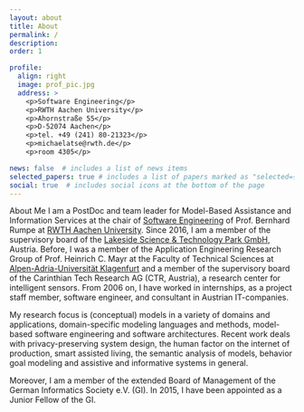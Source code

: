 ```yaml
---
layout: about
title: About
permalink: /
description: 
order: 1

profile:
  align: right
  image: prof_pic.jpg
  address: >
    <p>Software Engineering</p>
    <p>RWTH Aachen University</p>
    <p>Ahornstraße 55</p>
    <p>D-52074 Aachen</p>
    <p>tel. +49 (241) 80-21323</p>
    <p>michaelatse@rwth.de</p>
    <p>room 4305</p>

news: false  # includes a list of news items
selected_papers: true # includes a list of papers marked as "selected={true}"
social: true  # includes social icons at the bottom of the page
---
```


About Me
I am a PostDoc and team leader for Model-Based Assistance and Information Services at the chair of [Software Engineering](https://www.se-rwth.de/) of Prof. Bernhard Rumpe at [RWTH Aachen University](https://www.rwth-aachen.de/). Since 2016, I am a member of the supervisory board of the [Lakeside Science & Technology Park GmbH](https://www.lakeside-scitec.com/), Austria. 
Before, I was a member of the Application Engineering Research Group of Prof. Heinrich C. Mayr at the Faculty of Technical Sciences at [Alpen-Adria-Universität Klagenfurt](https://www.aau.at/) and a member of the supervisory board of the Carinthian Tech Research AG (CTR, Austria), a research center for intelligent sensors. From 2006 on, I have worked in internships, as a project staff member, software engineer, and consultant in Austrian IT-companies.

My research focus is (conceptual) models in a variety of domains and applications, domain-specific modeling languages and methods, model-based software engineering and software architectures. Recent work deals with privacy-preserving system design, the human factor on the internet of production, smart assisted living, the semantic analysis of models, behavior goal modeling and assistive and informative systems in general.

Moreover, I am a member of the extended Board of Management of the German Informatics Society e.V. (GI). In 2015, I have been appointed as a Junior Fellow of the GI. 
